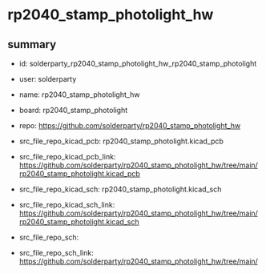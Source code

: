 # rp2040_stamp_photolight_hw
 
## summary 
* id: solderparty_rp2040_stamp_photolight_hw_rp2040_stamp_photolight
* user: solderparty
* name: rp2040_stamp_photolight_hw
* board: rp2040_stamp_photolight
* repo: https://github.com/solderparty/rp2040_stamp_photolight_hw
* src_file_repo_kicad_pcb: rp2040_stamp_photolight.kicad_pcb
* src_file_repo_kicad_pcb_link: https://github.com/solderparty/rp2040_stamp_photolight_hw/tree/main/rp2040_stamp_photolight.kicad_pcb
* src_file_repo_kicad_sch: rp2040_stamp_photolight.kicad_sch
* src_file_repo_kicad_sch_link: https://github.com/solderparty/rp2040_stamp_photolight_hw/tree/main/rp2040_stamp_photolight.kicad_sch

* src_file_repo_sch: 
* src_file_repo_sch_link: https://github.com/solderparty/rp2040_stamp_photolight_hw/tree/main/




